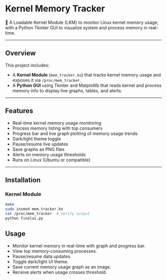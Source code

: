 # Kernel Memory Tracker

🧠 A Loadable Kernel Module (LKM) to monitor Linux kernel memory usage, with a Python Tkinter GUI to visualize system and process memory in real-time.

---

## Overview

This project includes:

- A **Kernel Module** (`mem_tracker.ko`) that tracks kernel memory usage and exposes it via `/proc/mem_tracker`.
- A **Python GUI** using Tkinter and Matplotlib that reads kernel and process memory info to display live graphs, tables, and alerts.

---

## Features

- Real-time kernel memory usage monitoring
- Process memory listing with top consumers
- Progress bar and live graph plotting of memory usage trends
- Dark/light theme toggle
- Pause/resume live updates
- Save graphs as PNG files
- Alerts on memory usage thresholds
- Runs on Linux (Ubuntu or compatible)

---

## Installation

### Kernel Module

```bash
make
sudo insmod mem_tracker.ko
cat /proc/mem_tracker  # Verify output
python finalui.py
```
## Usage

- Monitor kernel memory in real-time with graph and progress bar.
- View top memory-consuming processes.
- Pause/resume data updates.
- Toggle dark/light UI theme.
- Save current memory usage graph as an image.
- Receive alerts when usage crosses threshold.

